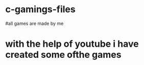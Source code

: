 # c-gamings-files
#all games are made by me 
# with the help of youtube i have created some ofthe games
